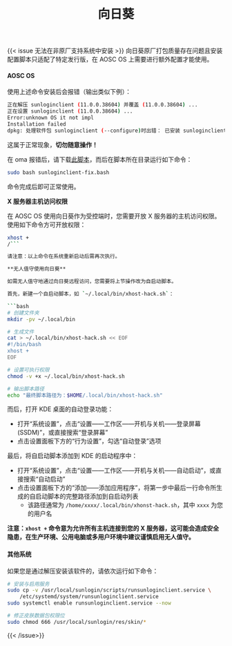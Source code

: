 ﻿---
id: 161
title: "向日葵"
weight: 161
version: "11.0.0.38604"
updateTime: "2022-11-10T17:17:30"
debName: "http://113.24.212.22:8090/upload/file/sunloginclient-11.0.0.38604-loongarch.deb"
debSize: "17.6 MB"
command: "/usr/local/sunlogin/bin/sunloginclient"
compatibility: 2
---

{{< issue 无法在非原厂支持系统中安装 >}}
向日葵原厂打包质量存在问题且安装配置脚本只适配了特定发行版，在 AOSC OS 上需要进行额外配置才能使用。

#### AOSC OS

使用上述命令安装后会报错（输出类似下例）：

```bash
正在解压 sunloginclient (11.0.0.38604) 并覆盖 (11.0.0.38604) ...
正在设置 sunloginclient (11.0.0.38604) ...
Error:unknown OS it not impl
Installation failed
dpkg: 处理软件包 sunloginclient (--configure)时出错： 已安装 sunloginclient 软件包 post-installation 脚本 子进程返回错误状态 1
```

这属于正常现象，**切勿随意操作！**

在 oma 报错后，请下载[此脚本](/scripts/sunloginclient-fixup.sh)，而后在脚本所在目录运行如下命令：

```bash
sudo bash sunloginclient-fix.bash
```

命令完成后即可正常使用。

**X 服务器主机访问权限**

在 AOSC OS 使用向日葵作为受控端时，您需要开放 X 服务器的主机访问权限。使用如下命令方可开放权限： 

```bash
xhost +
/```

请注意：以上命令在系统重新启动后需再次执行。

**无人值守使用向日葵**

如需无人值守地通过向日葵远程访问，您需要将上节操作改为自启动脚本。

首先，新建一个自启动脚本，如 `~/.local/bin/xhost-hack.sh`：

```bash
# 创建文件夹
mkdir -pv ~/.local/bin

# 生成文件
cat > ~/.local/bin/xhost-hack.sh << EOF
#!/bin/bash
xhost +
EOF

# 设置可执行权限
chmod -v +x ~/.local/bin/xhost-hack.sh

# 输出脚本路径
echo "最终脚本路径为：$HOME/.local/bin/xhost-hack.sh"
```

而后，打开 KDE 桌面的自动登录功能：

- 打开“系统设置”，点击“设置——工作区——开机与关机——登录屏幕(SSDM)”，或直接搜索“登录屏幕”
- 点击设置面板下方的“行为设置”，勾选“自动登录”选项

最后，将自启动脚本添加到 KDE 的启动程序中：

- 打开“系统设置”，点击“设置——工作区——开机与关机——自动启动”，或直接搜索“自动启动”
- 点击设置面板下方的“添加——添加应用程序”，将第一步中最后一行命令所生成的自启动脚本的完整路径添加到自启动列表
    - 该路径通常为 `/home/xxxx/.local/bin/xhonst-hack.sh`，其中 `xxxx` 为您的用户名

**注意：`xhost +` 命令意为允许所有主机连接到您的 X 服务器，这可能会造成安全隐患，在生产环境、公用电脑或多用户环境中建议谨慎启用无人值守。**

#### 其他系统

如果您是通过解压安装该软件的，请依次运行如下命令：

```bash
# 安装与启用服务
sudo cp -v /usr/local/sunlogin/scripts/runsunloginclient.service \
    /etc/systemd/system/runsunloginclient.service
sudo systemctl enable runsunloginclient.service --now

# 修正皮肤数据包权限位
sudo chmod 666 /usr/local/sunlogin/res/skin/*
```

{{< /issue>}}
